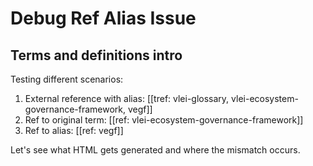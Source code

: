 # Debug Ref Alias Issue

## Terms and definitions intro

Testing different scenarios:

1. External reference with alias: [[tref: vlei-glossary, vlei-ecosystem-governance-framework, vegf]]
2. Ref to original term: [[ref: vlei-ecosystem-governance-framework]]  
3. Ref to alias: [[ref: vegf]]

Let's see what HTML gets generated and where the mismatch occurs.
